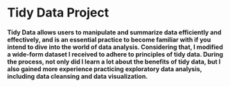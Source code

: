 # Tidy Data Project

#### Tidy Data allows users to manipulate and summarize data efficiently and effectively, and is an essential practice to become familiar with if you intend to dive into the world of data analysis. Considering that, I modified a wide-form dataset I received to adhere to principles of tidy data. During the process, not only did I learn a lot about the benefits of tidy data, but I also gained more experience practicing exploratory data analysis, including data cleansing and data visualization. 

